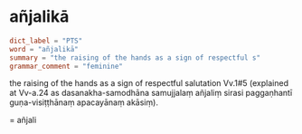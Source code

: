 # añjalikā

``` toml
dict_label = "PTS"
word = "añjalikā"
summary = "the raising of the hands as a sign of respectful s"
grammar_comment = "feminine"
```

the raising of the hands as a sign of respectful salutation Vv.1#5 (explained at Vv\-a.24 as dasanakha\-samodhāna samujjalaṃ añjaliṃ sirasi paggaṇhantī guṇa\-visiṭṭhānaṃ apacayānaṃ akāsiṃ).

= añjali

